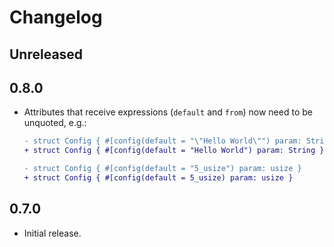 # Changelog

## Unreleased

## 0.8.0

- Attributes that receive expressions (`default` and `from`) now need to be unquoted, e.g.:

  ```diff
  - struct Config { #[config(default = "\"Hello World\"") param: String }
  + struct Config { #[config(default = "Hello World") param: String }

  - struct Config { #[config(default = "5_usize") param: usize }
  + struct Config { #[config(default = 5_usize) param: usize }
  ```

## 0.7.0

- Initial release.
